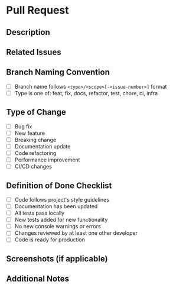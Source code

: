 # Pull Request

## Description

<!-- Provide a brief description of the changes in this PR -->

## Related Issues

<!-- Link any related issues (e.g. "Closes #123", "Fixes #456") -->

## Branch Naming Convention

<!-- Please confirm your branch follows our naming convention -->

- [ ] Branch name follows `<type>/<scope>[-<issue-number>]` format
- [ ] Type is one of: feat, fix, docs, refactor, test, chore, ci, infra

## Type of Change

- [ ] Bug fix
- [ ] New feature
- [ ] Breaking change
- [ ] Documentation update
- [ ] Code refactoring
- [ ] Performance improvement
- [ ] CI/CD changes

## Definition of Done Checklist

- [ ] Code follows project's style guidelines
- [ ] Documentation has been updated
- [ ] All tests pass locally
- [ ] New tests added for new functionality
- [ ] No new console warnings or errors
- [ ] Changes reviewed by at least one other developer
- [ ] Code is ready for production

## Screenshots (if applicable)

<!-- Add screenshots to demonstrate UI changes -->

## Additional Notes

<!-- Any additional information that might be useful for reviewers -->

